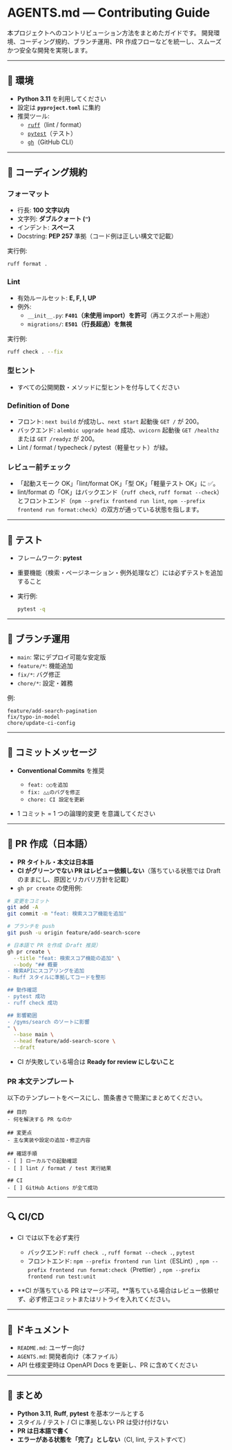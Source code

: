 # AGENTS.md — Contributing Guide

本プロジェクトへのコントリビューション方法をまとめたガイドです。
開発環境、コーディング規約、ブランチ運用、PR 作成フローなどを統一し、スムーズかつ安全な開発を実現します。

---

## 📌 環境

- **Python 3.11** を利用してください
- 設定は **`pyproject.toml`** に集約
- 推奨ツール:
  - [`ruff`](https://docs.astral.sh/ruff/)（lint / format）
  - [`pytest`](https://docs.pytest.org/)（テスト）
  - [`gh`](https://cli.github.com/)（GitHub CLI）

---

## 🧹 コーディング規約

### フォーマット

- 行長: **100 文字以内**
- 文字列: **ダブルクォート (`"`)**
- インデント: **スペース**
- Docstring: **PEP 257** 準拠（コード例は正しい構文で記載）

実行例:

```bash
ruff format .
```

### Lint

- 有効ルールセット: **E, F, I, UP**
- 例外:
  - `__init__.py`: **`F401`（未使用 import）を許可**（再エクスポート用途）
  - `migrations/`: **`E501`（行長超過）を無視**

実行例:

```bash
ruff check . --fix
```

### 型ヒント

- すべての公開関数・メソッドに型ヒントを付与してください

### Definition of Done

- フロント: `next build` が成功し、`next start` 起動後 `GET /` が 200。
- バックエンド: `alembic upgrade head` 成功、`uvicorn` 起動後 `GET /healthz` または `GET /readyz` が 200。
- Lint / format / typecheck / pytest（軽量セット）が緑。

### レビュー前チェック

- 「起動スモーク OK」「lint/format OK」「型 OK」「軽量テスト OK」に ✅。
- lint/format の「OK」はバックエンド（`ruff check`, `ruff format --check`）とフロントエンド（`npm --prefix frontend run lint`, `npm --prefix frontend run format:check`）の双方が通っている状態を指します。

---

## 🧪 テスト

- フレームワーク: **pytest**
- 重要機能（検索・ページネーション・例外処理など）には必ずテストを追加すること
- 実行例:

  ```bash
  pytest -q
  ```

---

## 🌱 ブランチ運用

- `main`: 常にデプロイ可能な安定版
- `feature/*`: 機能追加
- `fix/*`: バグ修正
- `chore/*`: 設定・雑務

例:

```
feature/add-search-pagination
fix/typo-in-model
chore/update-ci-config
```

---

## 📝 コミットメッセージ

- **Conventional Commits** を推奨
  - `feat: ○○を追加`
  - `fix: △△のバグを修正`
  - `chore: CI 設定を更新`

- 1 コミット = 1 つの論理的変更 を意識してください

---

## 🔄 PR 作成（日本語）

- **PR タイトル・本文は日本語**
- **CI がグリーンでない PR はレビュー依頼しない**（落ちている状態では Draft のままにし、原因とリカバリ方針を記載）
- `gh pr create` の使用例:

```bash
# 変更をコミット
git add -A
git commit -m "feat: 検索スコア機能を追加"

# ブランチを push
git push -u origin feature/add-search-score

# 日本語で PR を作成（Draft 推奨）
gh pr create \
  --title "feat: 検索スコア機能の追加" \
  --body "## 概要
- 検索APIにスコアリングを追加
- Ruff スタイルに準拠してコードを整形

## 動作確認
- pytest 成功
- ruff check 成功

## 影響範囲
- /gyms/search のソートに影響
" \
  --base main \
  --head feature/add-search-score \
  --draft
```

- CI が失敗している場合は **Ready for review にしないこと**

### PR 本文テンプレート

以下のテンプレートをベースにし、箇条書きで簡潔にまとめてください。

```
## 目的
- 何を解決する PR なのか

## 変更点
- 主な実装や設定の追加・修正内容

## 確認手順
- [ ] ローカルでの起動確認
- [ ] lint / format / test 実行結果

## CI
- [ ] GitHub Actions が全て成功
```

---

## 🔍 CI/CD

- CI では以下を必ず実行
  - バックエンド: `ruff check .`, `ruff format --check .`, `pytest`
  - フロントエンド: `npm --prefix frontend run lint`（ESLint）, `npm --prefix frontend run format:check`（Prettier）, `npm --prefix frontend run test:unit`

- **CI が落ちている PR はマージ不可。**落ちている場合はレビュー依頼せず、必ず修正コミットまたはリトライを入れてください。

---

## 📖 ドキュメント

- `README.md`: ユーザー向け
- `AGENTS.md`: 開発者向け（本ファイル）
- API 仕様変更時は OpenAPI Docs を更新し、PR に含めてください

---

## 🧭 まとめ

- **Python 3.11**, **Ruff**, **pytest** を基本ツールとする
- スタイル / テスト / CI に準拠しない PR は受け付けない
- **PR は日本語で書く**
- **エラーがある状態を「完了」としない**（CI, lint, テストすべて）
